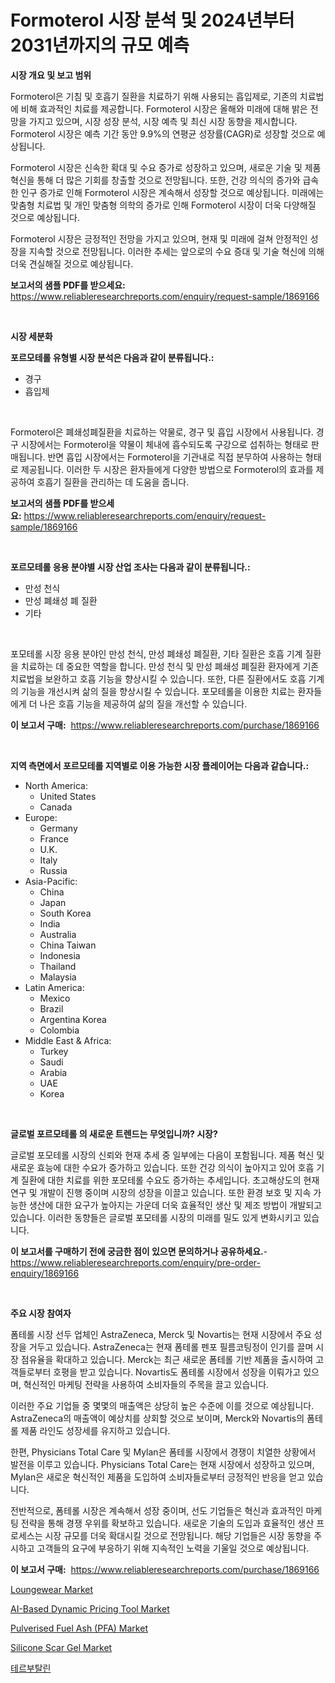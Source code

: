 <p><h1>Formoterol 시장 분석 및 2024년부터 2031년까지의 규모 예측</h1></p><p><strong>시장 개요 및 보고 범위</strong></p>
<p><p>Formoterol은 기침 및 호흡기 질환을 치료하기 위해 사용되는 흡입제로, 기존의 치료법에 비해 효과적인 치료를 제공합니다. Formoterol 시장은 올해와 미래에 대해 밝은 전망을 가지고 있으며, 시장 성장 분석, 시장 예측 및 최신 시장 동향을 제시합니다. Formoterol 시장은 예측 기간 동안 9.9%의 연평균 성장률(CAGR)로 성장할 것으로 예상됩니다.</p><p>Formoterol 시장은 신속한 확대 및 수요 증가로 성장하고 있으며, 새로운 기술 및 제품 혁신을 통해 더 많은 기회를 창출할 것으로 전망됩니다. 또한, 건강 의식의 증가와 급속한 인구 증가로 인해 Formoterol 시장은 계속해서 성장할 것으로 예상됩니다. 미래에는 맞춤형 치료법 및 개인 맞춤형 의학의 증가로 인해 Formoterol 시장이 더욱 다양해질 것으로 예상됩니다.</p><p>Formoterol 시장은 긍정적인 전망을 가지고 있으며, 현재 및 미래에 걸쳐 안정적인 성장을 지속할 것으로 전망됩니다. 이러한 추세는 앞으로의 수요 증대 및 기술 혁신에 의해 더욱 견실해질 것으로 예상됩니다.</p></p>
<p><strong>보고서의 샘플 PDF를 받으세요:</strong> <a href="https://www.reliableresearchreports.com/enquiry/request-sample/1869166">https://www.reliableresearchreports.com/enquiry/request-sample/1869166</a></p>
<p>&nbsp;</p>
<p><strong>시장 세분화</strong></p>
<p><strong>포르모테롤 유형별 시장 분석은 다음과 같이 분류됩니다.:</strong></p>
<p><ul><li>경구</li><li>흡입제</li></ul></p>
<p>&nbsp;</p>
<p><p>Formoterol은 폐쇄성폐질환을 치료하는 약물로, 경구 및 흡입 시장에서 사용됩니다. 경구 시장에서는 Formoterol을 약물이 체내에 흡수되도록 구강으로 섭취하는 형태로 판매됩니다. 반면 흡입 시장에서는 Formoterol을 기관내로 직접 분무하여 사용하는 형태로 제공됩니다. 이러한 두 시장은 환자들에게 다양한 방법으로 Formoterol의 효과를 제공하여 호흡기 질환을 관리하는 데 도움을 줍니다.</p></p>
<p><strong>보고서의 샘플 PDF를 받으세요:</strong>&nbsp;<a href="https://www.reliableresearchreports.com/enquiry/request-sample/1869166">https://www.reliableresearchreports.com/enquiry/request-sample/1869166</a></p>
<p>&nbsp;</p>
<p><strong> 포르모테롤 응용 분야별 시장 산업 조사는 다음과 같이 분류됩니다.:</strong></p>
<p><ul><li>만성 천식</li><li>만성 폐쇄성 폐 질환</li><li>기타</li></ul></p>
<p>&nbsp;</p>
<p><p>포모테롤 시장 응용 분야인 만성 천식, 만성 폐쇄성 폐질환, 기타 질환은 호흡 기계 질환을 치료하는 데 중요한 역할을 합니다. 만성 천식 및 만성 폐쇄성 폐질환 환자에게 기존 치료법을 보완하고 호흡 기능을 향상시킬 수 있습니다. 또한, 다른 질환에서도 호흡 기계의 기능을 개선시켜 삶의 질을 향상시킬 수 있습니다. 포모테롤을 이용한 치료는 환자들에게 더 나은 호흡 기능을 제공하여 삶의 질을 개선할 수 있습니다.</p></p>
<p><strong>이 보고서 구매:</strong>&nbsp; <a href="https://www.reliableresearchreports.com/purchase/1869166">https://www.reliableresearchreports.com/purchase/1869166</a></p>
<p>&nbsp;</p>
<p><strong>지역 측면에서 포르모테롤 지역별로 이용 가능한 시장 플레이어는 다음과 같습니다.:</strong></p>
<p><ul>
    <li>
        North America:
        <ul>
            <li>United States</li>
            <li>Canada</li>
        </ul>
    </li>
    <li>
        Europe:
        <ul>
            <li>Germany</li>
            <li>France</li>
            <li>U.K.</li>
            <li>Italy</li>
            <li>Russia</li>
        </ul>
    </li>
    <li>
        Asia-Pacific:
        <ul>
            <li>China</li>
            <li>Japan</li>
            <li>South Korea</li>
            <li>India</li>
            <li>Australia</li>
            <li>China Taiwan</li>
            <li>Indonesia</li>
            <li>Thailand</li>
            <li>Malaysia</li>
        </ul>
    </li>
    <li>
        Latin America:
        <ul>
            <li>Mexico</li>
            <li>Brazil</li>
            <li>Argentina Korea</li>
            <li>Colombia</li>
        </ul>
    </li>
    <li>
        Middle East & Africa:
        <ul>
            <li>Turkey</li>
            <li>Saudi</li>
            <li>Arabia</li>
            <li>UAE</li>
            <li>Korea</li>
        </ul>
    </li>
    </ul></p>
<p>&nbsp;</p>
<p><strong>글로벌 포르모테롤 의 새로운 트렌드는 무엇입니까? 시장?</strong></p>
<p><p>글로벌 포모테롤 시장의 신뢰와 현재 추세 중 일부에는 다음이 포함됩니다. 제품 혁신 및 새로운 효능에 대한 수요가 증가하고 있습니다. 또한 건강 의식이 높아지고 있어 호흡 기계 질환에 대한 치료를 위한 포모테롤 수요도 증가하는 추세입니다. 초고해상도의 현재 연구 및 개발이 진행 중이며 시장의 성장을 이끌고 있습니다. 또한 환경 보호 및 지속 가능한 생산에 대한 요구가 높아지는 가운데 더욱 효율적인 생산 및 제조 방법이 개발되고 있습니다. 이러한 동향들은 글로벌 포모테롤 시장의 미래를 밀도 있게 변화시키고 있습니다.</p></p>
<p><strong>이 보고서를 구매하기 전에 궁금한 점이 있으면 문의하거나 공유하세요.</strong>- <a href="https://www.reliableresearchreports.com/enquiry/pre-order-enquiry/1869166">https://www.reliableresearchreports.com/enquiry/pre-order-enquiry/1869166</a></p>
<p>&nbsp;</p>
<p><strong>주요 시장 참여자</strong></p>
<p><p>폼테롤 시장 선두 업체인 AstraZeneca, Merck 및 Novartis는 현재 시장에서 주요 성장을 거두고 있습니다. AstraZeneca는 현재 폼테롤 펜포 필름코팅정이 인기를 끌며 시장 점유율을 확대하고 있습니다. Merck는 최근 새로운 폼테롤 기반 제품을 출시하여 고객들로부터 호평을 받고 있습니다. Novartis도 폼테롤 시장에서 성장을 이뤄가고 있으며, 혁신적인 마케팅 전략을 사용하여 소비자들의 주목을 끌고 있습니다.</p><p>이러한 주요 기업들 중 몇몇의 매출액은 상당히 높은 수준에 이를 것으로 예상됩니다. AstraZeneca의 매출액이 예상치를 상회할 것으로 보이며, Merck와 Novartis의 폼테롤 제품 라인도 성장세를 유지하고 있습니다.</p><p>한편, Physicians Total Care 및 Mylan은 폼테롤 시장에서 경쟁이 치열한 상황에서 발전을 이루고 있습니다. Physicians Total Care는 현재 시장에서 성장하고 있으며, Mylan은 새로운 혁신적인 제품을 도입하여 소비자들로부터 긍정적인 반응을 얻고 있습니다.</p><p>전반적으로, 폼테롤 시장은 계속해서 성장 중이며, 선도 기업들은 혁신과 효과적인 마케팅 전략을 통해 경쟁 우위를 확보하고 있습니다. 새로운 기술의 도입과 효율적인 생산 프로세스는 시장 규모를 더욱 확대시킬 것으로 전망됩니다. 해당 기업들은 시장 동향을 주시하고 고객들의 요구에 부응하기 위해 지속적인 노력을 기울일 것으로 예상됩니다.</p></p>
<p><strong>이 보고서 구매:</strong>&nbsp;&nbsp;<a href="https://www.reliableresearchreports.com/purchase/1869166">https://www.reliableresearchreports.com/purchase/1869166</a></p>
<p><p><a href="https://github.com/yoshih12/Market-Research-Report-List-2/blob/main/loungewear-market.md">Loungewear Market</a></p><p><a href="https://issuu.com/reportprime-2/docs/ai-based-dynamic-pricing-tool-market-size-2030.ppt">AI-Based Dynamic Pricing Tool Market</a></p><p><a href="https://issuu.com/reportprime-2/docs/pulverised-fuel-ash-pfa-market-size-2030.pptx">Pulverised Fuel Ash (PFA) Market</a></p><p><a href="https://github.com/castoriffic/Market-Research-Report-List-3/blob/main/silicone-scar-gel-market.md">Silicone Scar Gel Market</a></p><p><a href="https://github.com/nuekbpymrrz5/Market-Research-Report-List-1/blob/main/65000163137.md">테르부탈린</a></p></p>
